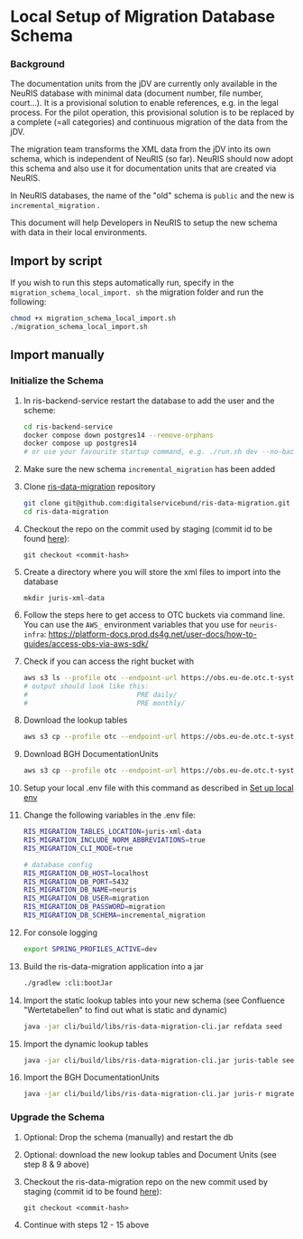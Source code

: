 # Local Setup of Migration Database Schema

### Background

The documentation units from the jDV are currently only available in the NeuRIS database with
minimal data (document number, file number, court...). It is a provisional solution to enable
references, e.g. in the legal process. For the pilot operation, this provisional solution is to be
replaced by a complete (=all categories) and continuous migration of the data from the jDV.

The migration team transforms the XML data from the jDV into its own schema, which is independent of
NeuRIS (so far). NeuRIS should now adopt this schema and also use it for documentation units that
are created via NeuRIS.

In NeuRIS databases, the name of the "old" schema is `public` and the new
is `incremental_migration` .

This document will help Developers in NeuRIS to setup the new schema with data in their local
environments.

## Import by script

If you wish to run this steps automatically run, specify in the `migration_schema_local_import.
sh` the migration folder and run the following:

```bash
chmod +x migration_schema_local_import.sh
./migration_schema_local_import.sh
```

## Import manually

### Initialize the Schema

1. In ris-backend-service restart the database to add the user and the scheme:
   ``` bash
   cd ris-backend-service
   docker compose down postgres14 --remove-orphans
   docker compose up postgres14
   # or use your favourite startup command, e.g. ./run.sh dev --no-backend
   ```

2. Make sure the new schema `incremental_migration` has been added

3. Clone [ris-data-migration](https://github.com/digitalservicebund/ris-data-migration) repository

   ```bash
   git clone git@github.com:digitalservicebund/ris-data-migration.git
   cd ris-data-migration
   ```

4. Checkout the repo on the commit used by staging (commit id to be
   found [here](https://github.com/digitalservicebund/neuris-migration-infra/blob/8417382cd24c6ec19315c2ffda2f6abe4066caf0/manifests/overlays/staging/kustomization.yaml#L26)):
   ```
   git checkout <commit-hash>
   ```

5. Create a directory where you will store the xml files to import into the database

   ```
   mkdir juris-xml-data
   ```

6. Follow the steps here to get access to OTC buckets via command line. You can use the `AWS_`
   environment variables that you use
   for `neuris-infra`: https://platform-docs.prod.ds4g.net/user-docs/how-to-guides/access-obs-via-aws-sdk/

7. Check if you can access the right bucket with
   ```bash
   aws s3 ls --profile otc --endpoint-url https://obs.eu-de.otc.t-systems.com s3://neuris-migration-juris-data
   # output should look like this:
   #                           PRE daily/
   #                           PRE monthly/
   ```

8. Download the lookup tables

   ```bash
   aws s3 cp --profile otc --endpoint-url https://obs.eu-de.otc.t-systems.com --recursive s3://neuris-migration-juris-data/monthly/2023/09/Tabellen ./juris-xml-data/Tabellen
   ```

9. Download BGH DocumentationUnits

   ```bash
   aws s3 cp --profile otc --endpoint-url https://obs.eu-de.otc.t-systems.com --recursive s3://neuris-migration-juris-data/monthly/2023/09/BGH-juris/RSP/ ./juris-xml-data/BGH-juris/RSP/2022/
   ```

10. Setup your local .env file with this command as described
    in [Set up local env](https://github.com/digitalservicebund/ris-data-migration#set-up-local-env)

11. Change the following variables in the .env file:
    ```bash
    RIS_MIGRATION_TABLES_LOCATION=juris-xml-data
    RIS_MIGRATION_INCLUDE_NORM_ABBREVIATIONS=true
    RIS_MIGRATION_CLI_MODE=true

    # database config
    RIS_MIGRATION_DB_HOST=localhost
    RIS_MIGRATION_DB_PORT=5432
    RIS_MIGRATION_DB_NAME=neuris
    RIS_MIGRATION_DB_USER=migration
    RIS_MIGRATION_DB_PASSWORD=migration
    RIS_MIGRATION_DB_SCHEMA=incremental_migration
    ```

12. For console logging
       ```bash
       export SPRING_PROFILES_ACTIVE=dev
       ```

13. Build the ris-data-migration application into a jar

    ```bash
    ./gradlew :cli:bootJar
    ```

14. Import the static lookup tables into your new schema (see Confluence "Wertetabellen" to find out
    what is static and dynamic)
    ```bash
    java -jar cli/build/libs/ris-data-migration-cli.jar refdata seed
    ```

15. Import the dynamic lookup tables

    ```bash
    java -jar cli/build/libs/ris-data-migration-cli.jar juris-table seed
    ```

16. Import the BGH DocumentationUnits

    ```bash
    java -jar cli/build/libs/ris-data-migration-cli.jar juris-r migrate -p juris-xml-data/
    ```

### Upgrade the Schema

1. Optional: Drop the schema (manually) and restart the db

2. Optional: download the new lookup tables and Document Units (see step 8 & 9 above)

3. Checkout the ris-data-migration repo on the new commit used by staging (commit id to be
   found [here](https://github.com/digitalservicebund/neuris-migration-infra/blob/main/manifests/overlays/staging/kustomization.yaml#L30)):

   ```
   git checkout <commit-hash>
   ```

4. Continue with steps 12 - 15 above
